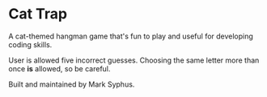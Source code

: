 # Cat Trap
A cat-themed hangman game that's fun to play and useful for developing coding skills.

User is allowed five incorrect guesses.  Choosing the same letter more than once **is** allowed, so be careful.

Built and maintained by Mark Syphus.